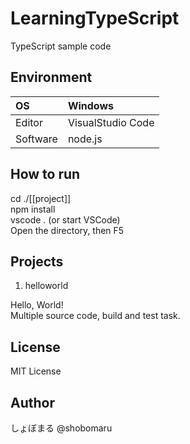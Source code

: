 # LearningTypeScript

TypeScript sample code

## Environment

|OS|Windows|
|:--|:--|
|Editor|VisualStudio Code|
|Software|node.js|

## How to run

cd ./[[project]]  
npm install  
vscode . (or start VSCode)  
Open the directory, then F5  

## Projects

1. helloworld

Hello, World!  
Multiple source code, build and test task.

## License

MIT License

## Author

しょぼまる @shobomaru
